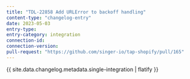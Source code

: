 ```yaml
---
title: "TDL-22858 Add URLError to backoff handling"
content-type: "changelog-entry"
date: 2023-05-03
entry-type: 
entry-category: integration
connection-id: 
connection-version: 
pull-request: "https://github.com/singer-io/tap-shopify/pull/165"
---
```

{{ site.data.changelog.metadata.single-integration | flatify }}